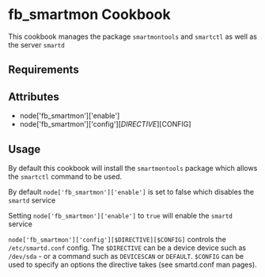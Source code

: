 fb_smartmon Cookbook
====================
This cookbook manages the package `smartmontools` and `smartctl`
as well as the server `smartd`

Requirements
------------

Attributes
----------
* node['fb_smartmon']['enable']
* node['fb_smartmon']['config'][$DIRECTIVE][$CONFIG]

Usage
-----
By default this cookbook will install the `smartmontools` package
which allows the `smartctl` command to be used.

By default `node['fb_smartmon']['enable']` is set to false which
disables the `smartd` service

Setting `node['fb_smartmon']['enable']` to `true` will enable the
`smartd` service

`node['fb_smartmon']['config'][$DIRECTIVE][$CONFIG]` controls
the `/etc/smartd.conf` config. The `$DIRECTIVE` can be a device
device such as `/dev/sda` - or a command such as `DEVICESCAN`
or `DEFAULT`. `$CONFIG` can be used to specify an options the
directive takes (see smartd.conf man pages).
